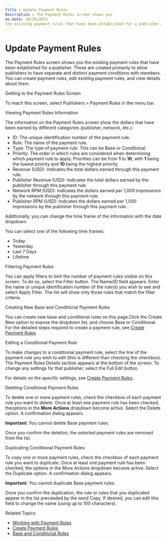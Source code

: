```yaml
---
Title : Update Payment Rules
Description : The Payment Rules screen shows you
ms.date: 10/28/2023
the existing payment rules that have been established for a publisher.
---
```



# Update Payment Rules



The Payment Rules screen shows you
the existing payment rules that have been established for a publisher.
These are created primarily to allow publishers to have separate and
distinct payment conditions with members. You can create payment rules,
edit existing payment rules, and view details about them.

Getting to the Payment Rules Screen

To reach this screen, select
Publishers
 \>  Payment Rules in
the menu bar.

Viewing Payment Rules Information

The information on the Payment
Rules screen show the dollars that have been earned by different
categories (publisher, network, etc.):

- ID: The unique identification number
  of the payment rule.
- Rule: The name of the payment rule.
- Type: The type of payment rule. This
  can be Base or
  Conditional.
- Priority: The order in which rules
  are considered when determining which payment rule to apply.
  Priorities can be from **1** to **10**, with **1** being the lowest
  priority and **10** being the highest priority.
- Revenue (USD): Indicates the total
  dollars earned through this payment rule.
- Publisher Revenue (USD): Indicates
  the total dollars earned by the publisher through this payment rule.
- Network RPM (USD): Indicates the
  dollars earned per 1,000 impressions by the network through this
  payment rule.
- Publisher RPM (USD): Indicates the
  dollars earned per 1,000 impressions by the publisher through this
  payment rule.

Additionally, you can change the time frame of the information with the
date dropdown.

You can select one of the following time frames:

- Today
- Yesterday
- Last 7 Days
- Lifetime

Filtering Payment Rules

You can apply filters to limit the number of payment rules visible on
this screen. To do so, select the
Filter button. The
Name/ID field appears. Enter the name
or unique identification number of the rule(s) you wish to see and
select Apply Filter. The list will
show only those rules that match the filter criteria.

Creating New Base and Conditional Payment Rules

You can create new base and conditional rules on this page.Click the
Create New option to expose the
dropdown list, and choose Base or
Conditional. For the detailed steps
required to create a payment rule, see
<a href="create-payment-rules.md" class="xref">Create Payment
Rules</a>.

Editing a Conditional Payment Rule

To make changes to a conditional payment rule, select the line of the
payment rule you wish to edit (this is different than checking the
checkbox). The Payment Rules Details
section appears at the bottom of the screen. To change any settings for
that publisher, select the Full Edit
button.

For details on the specific settings, see
<a href="create-payment-rules.md" class="xref">Create Payment
Rules</a>.

Deleting Conditional Payment Rules

To delete one or more payment rules, check the checkbox of each payment
rule you want to delete. Once at least one payment rule has been
checked, theoptions in the **More Actions** dropdown become active.
Select the Delete option. A
confirmation dialog appears.



<b>Important:</b> You cannot delete Base
payment rules.



Once you confirm the deletion, the selected payment rules are removed
from the list.

Duplicating Conditional Payment Rules

To copy one or more payment rules, check the checkbox of each payment
rule you want to duplicate. Once at least one payment rule has been
checked, the options in the More
Actions dropdown become active. Select the
Duplicate option. A confirmation
dialog appears.



<b>Important:</b> You cannot duplicate Base
payment rules.



Once you confirm the duplication, the rule or rules that you duplicated
appear in the list preceeded by the word
Copy. If desired, you can edit this
field to change the name (using up to 100 characters).

Related Topics

- <a href="working-with-payment-rules.md" class="xref">Working with
  Payment Rules</a>
- <a href="create-payment-rules.md" class="xref">Create Payment
  Rules</a>
- <a href="base-and-conditional-rules.md" class="xref">Base and
  Conditional Rules</a>




